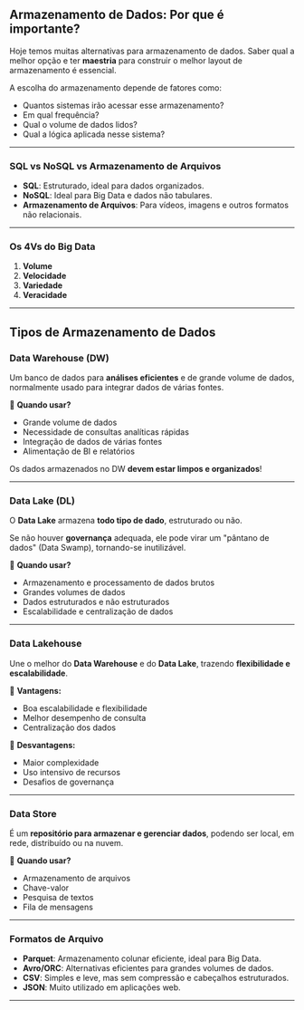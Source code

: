 
## **Armazenamento de Dados: Por que é importante?**

Hoje temos muitas alternativas para armazenamento de dados. Saber qual a melhor opção e ter **maestria** para construir o melhor layout de armazenamento é essencial.

A escolha do armazenamento depende de fatores como:
- Quantos sistemas irão acessar esse armazenamento?
- Em qual frequência?
- Qual o volume de dados lidos?
- Qual a lógica aplicada nesse sistema?

***

### **SQL vs NoSQL vs Armazenamento de Arquivos**
- **SQL**: Estruturado, ideal para dados organizados.
- **NoSQL**: Ideal para Big Data e dados não tabulares.
- **Armazenamento de Arquivos**: Para vídeos, imagens e outros formatos não relacionais.

***


### **Os 4Vs do Big Data**
1. **Volume**
2. **Velocidade**
3. **Variedade**
4. **Veracidade**

***

## Tipos de Armazenamento de Dados

### **Data Warehouse (DW)**
Um banco de dados para **análises eficientes** e de grande volume de dados, normalmente usado para integrar dados de várias fontes.

📌 **Quando usar?**
- Grande volume de dados
- Necessidade de consultas analíticas rápidas
- Integração de dados de várias fontes
- Alimentação de BI e relatórios

Os dados armazenados no DW **devem estar limpos e organizados**!

---

### **Data Lake (DL)**
O **Data Lake** armazena **todo tipo de dado**, estruturado ou não.  

Se não houver **governança** adequada, ele pode virar um "pântano de dados" (Data Swamp), tornando-se inutilizável.

📌 **Quando usar?**
- Armazenamento e processamento de dados brutos
- Grandes volumes de dados
- Dados estruturados e não estruturados
- Escalabilidade e centralização de dados

---

### **Data Lakehouse**
Une o melhor do **Data Warehouse** e do **Data Lake**, trazendo **flexibilidade e escalabilidade**.

📌 **Vantagens:**
- Boa escalabilidade e flexibilidade
- Melhor desempenho de consulta
- Centralização dos dados

📌 **Desvantagens:**
- Maior complexidade
- Uso intensivo de recursos
- Desafios de governança

---

### **Data Store**
É um **repositório para armazenar e gerenciar dados**, podendo ser local, em rede, distribuído ou na nuvem.  

📌 **Quando usar?**
- Armazenamento de arquivos
- Chave-valor
- Pesquisa de textos
- Fila de mensagens

---

### **Formatos de Arquivo**
- **Parquet**: Armazenamento colunar eficiente, ideal para Big Data.
- **Avro/ORC**: Alternativas eficientes para grandes volumes de dados.
- **CSV**: Simples e leve, mas sem compressão e cabeçalhos estruturados.
- **JSON**: Muito utilizado em aplicações web.

---